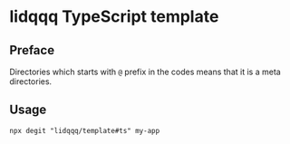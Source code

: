 # lidqqq TypeScript template

## Preface

Directories which starts with `@` prefix in the codes means that it is a meta directories.

## Usage

```
npx degit "lidqqq/template#ts" my-app
```
